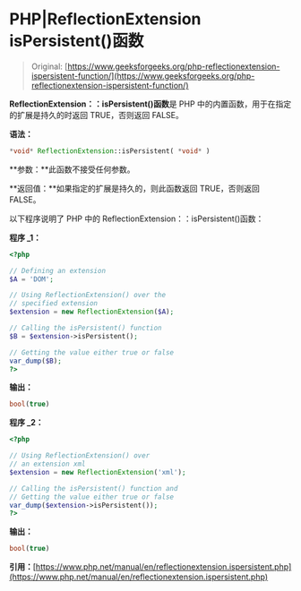 # PHP|ReflectionExtension isPersistent()函数

> Original: [https://www.geeksforgeeks.org/php-reflectionextension-ispersistent-function/](https://www.geeksforgeeks.org/php-reflectionextension-ispersistent-function/)

**ReflectionExtension：：isPersistent()函数**是 PHP 中的内置函数，用于在指定的扩展是持久的时返回 TRUE，否则返回 FALSE。

**语法：**

```php
*void* ReflectionExtension::isPersistent( *void* )
```

**参数：**此函数不接受任何参数。

**返回值：**如果指定的扩展是持久的，则此函数返回 TRUE，否则返回 FALSE。

以下程序说明了 PHP 中的 ReflectionExtension：：isPersistent()函数：

**程序 _1：**

```php
<?php

// Defining an extension
$A = 'DOM';

// Using ReflectionExtension() over the 
// specified extension
$extension = new ReflectionExtension($A);

// Calling the isPersistent() function
$B = $extension->isPersistent();

// Getting the value either true or false
var_dump($B);
?>
```

**输出：**

```php
bool(true)

```

**程序 _2：**

```php
<?php

// Using ReflectionExtension() over 
// an extension xml
$extension = new ReflectionExtension('xml');

// Calling the isPersistent() function and
// Getting the value either true or false
var_dump($extension->isPersistent());
?>
```

**输出：**

```php
bool(true)

```

**引用：**[https://www.php.net/manual/en/reflectionextension.ispersistent.php](https://www.php.net/manual/en/reflectionextension.ispersistent.php)
